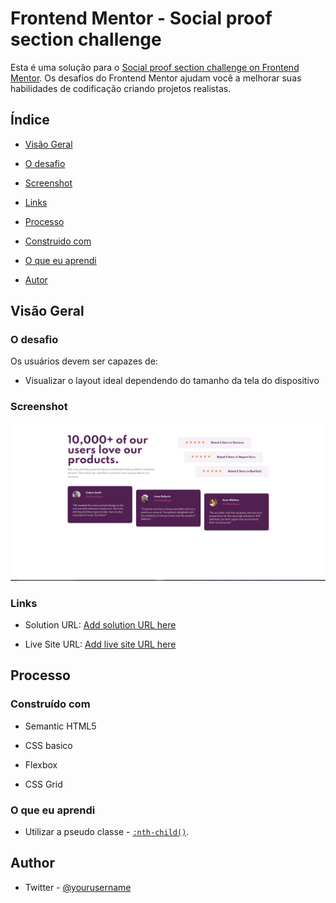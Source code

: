 
#  Frontend Mentor - Social proof section challenge

Esta é uma solução para o [Social proof section challenge on Frontend Mentor](https://www.frontendmentor.io/challenges/social-proof-section-6e0qTv_bA).  Os desafios do Frontend Mentor ajudam você a melhorar suas habilidades de codificação criando projetos realistas.

##  Índice

- [Visão Geral](#visão-geral)

- [O desafio](#o-desafio)

- [Screenshot](#screenshot)

- [Links](#links)

- [Processo](#processo)

- [Construido com](#construido-com)

- [O que eu aprendi](#o=que-eu-aprendi)

- [Autor](#autor)

##  Visão Geral

###  O desafio

Os usuários devem ser capazes de:

- Visualizar o layout ideal dependendo do tamanho da tela do dispositivo

###  Screenshot

![print-do-site](images/print-do-site.png)

###  Links

- Solution URL: [Add solution URL here](https://github.com/Larvin-Vinicius/social-proof-section-praticle)

- Live Site URL: [Add live site URL here](https://03qm5.csb.app/)

##  Processo

###  Construído com

- Semantic HTML5

- CSS basico

- Flexbox

- CSS Grid

###  O que eu aprendi

- Utilizar a pseudo classe -   [`:nth-child()`](https://developer.mozilla.org/pt-BR/docs/Web/CSS/:nth-child).

##  Author

- Twitter - [@yourusername](https://twitter.com/Lrv_s)
